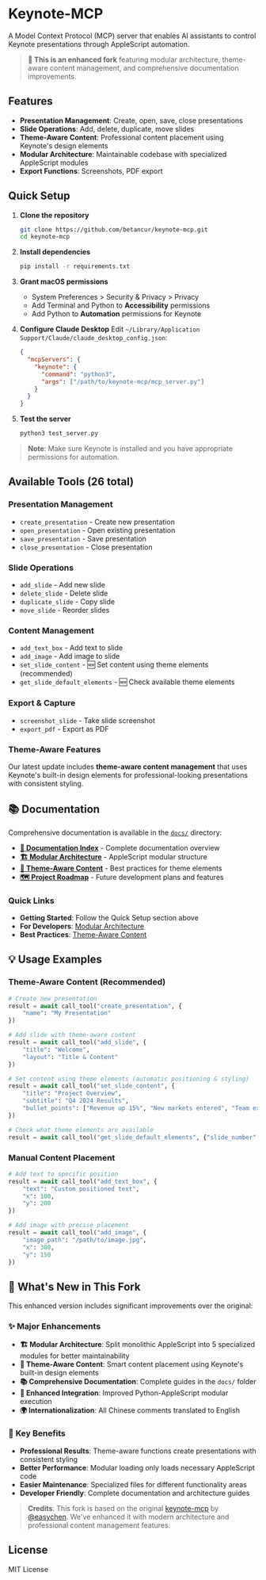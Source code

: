 # Keynote-MCP

A Model Context Protocol (MCP) server that enables AI assistants to control Keynote presentations through AppleScript automation.

> **🎉 This is an enhanced fork** featuring modular architecture, theme-aware content management, and comprehensive documentation improvements.

## Features
- **Presentation Management**: Create, open, save, close presentations  
- **Slide Operations**: Add, delete, duplicate, move slides
- **Theme-Aware Content**: Professional content placement using Keynote's design elements
- **Modular Architecture**: Maintainable codebase with specialized AppleScript modules
- **Export Functions**: Screenshots, PDF export

## Quick Setup

1. **Clone the repository**
   ```bash
   git clone https://github.com/betancur/keynote-mcp.git
   cd keynote-mcp
   ```

2. **Install dependencies**
   ```bash
   pip install -r requirements.txt
   ```

3. **Grant macOS permissions**
   - System Preferences > Security & Privacy > Privacy
   - Add Terminal and Python to **Accessibility** permissions  
   - Add Python to **Automation** permissions for Keynote

4. **Configure Claude Desktop**
   Edit `~/Library/Application Support/Claude/claude_desktop_config.json`:
   ```json
   {
     "mcpServers": {
       "keynote": {
         "command": "python3",
         "args": ["/path/to/keynote-mcp/mcp_server.py"]
       }
     }
   }
   ```

5. **Test the server**
   ```bash
   python3 test_server.py
   ```

> **Note**: Make sure Keynote is installed and you have appropriate permissions for automation.

## Available Tools (26 total)

### Presentation Management
- `create_presentation` - Create new presentation
- `open_presentation` - Open existing presentation  
- `save_presentation` - Save presentation
- `close_presentation` - Close presentation

### Slide Operations
- `add_slide` - Add new slide
- `delete_slide` - Delete slide
- `duplicate_slide` - Copy slide
- `move_slide` - Reorder slides

### Content Management
- `add_text_box` - Add text to slide
- `add_image` - Add image to slide
- `set_slide_content` - 🆕 Set content using theme elements (recommended)
- `get_slide_default_elements` - 🆕 Check available theme elements

### Export & Capture
- `screenshot_slide` - Take slide screenshot
- `export_pdf` - Export as PDF

### Theme-Aware Features
Our latest update includes **theme-aware content management** that uses Keynote's built-in design elements for professional-looking presentations with consistent styling.

## 📚 Documentation

Comprehensive documentation is available in the [`docs/`](./docs/) directory:

- **[📖 Documentation Index](./docs/README.md)** - Complete documentation overview
- **[🏗️ Modular Architecture](./docs/MODULAR_ARCHITECTURE.md)** - AppleScript modular structure
- **[🎨 Theme-Aware Content](./docs/THEME_AWARE_CONTENT.md)** - Best practices for theme elements
- **[🗺️ Project Roadmap](./docs/ROADMAP.md)** - Future development plans and features

### Quick Links
- **Getting Started**: Follow the Quick Setup section above
- **For Developers**: [Modular Architecture](./docs/MODULAR_ARCHITECTURE.md)
- **Best Practices**: [Theme-Aware Content](./docs/THEME_AWARE_CONTENT.md)

## 💡 Usage Examples

### Theme-Aware Content (Recommended)
```python
# Create new presentation
result = await call_tool("create_presentation", {
    "name": "My Presentation"
})

# Add slide with theme-aware content
result = await call_tool("add_slide", {
    "title": "Welcome", 
    "layout": "Title & Content"
})

# Set content using theme elements (automatic positioning & styling)
result = await call_tool("set_slide_content", {
    "title": "Project Overview",
    "subtitle": "Q4 2024 Results", 
    "bullet_points": ["Revenue up 15%", "New markets entered", "Team expansion"]
})

# Check what theme elements are available
result = await call_tool("get_slide_default_elements", {"slide_number": 1})
```

### Manual Content Placement
```python
# Add text to specific position
result = await call_tool("add_text_box", {
    "text": "Custom positioned text",
    "x": 100,
    "y": 200
})

# Add image with precise placement
result = await call_tool("add_image", {
    "image_path": "/path/to/image.jpg",
    "x": 300,
    "y": 150
})
```

## 🚀 What's New in This Fork

This enhanced version includes significant improvements over the original:

### ✨ **Major Enhancements**
- **🏗️ Modular Architecture**: Split monolithic AppleScript into 5 specialized modules for better maintainability
- **🎨 Theme-Aware Content**: Smart content placement using Keynote's built-in design elements
- **📚 Comprehensive Documentation**: Complete guides in the `docs/` folder
- **🔧 Enhanced Integration**: Improved Python-AppleScript modular execution
- **🌍 Internationalization**: All Chinese comments translated to English

### 🎯 **Key Benefits**
- **Professional Results**: Theme-aware functions create presentations with consistent styling
- **Better Performance**: Modular loading only loads necessary AppleScript code
- **Easier Maintenance**: Specialized files for different functionality areas
- **Developer Friendly**: Complete documentation and architecture guides

> **Credits**: This fork is based on the original [keynote-mcp](https://github.com/easychen/keynote-mcp) by [@easychen](https://github.com/easychen). We've enhanced it with modern architecture and professional content management features.

## License
MIT License
